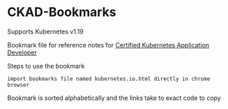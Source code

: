 
# CKAD-Bookmarks

Supports Kubernetes v1.19

Bookmark file for reference notes for [Certified Kubernetes Application Developer](https://www.cncf.io/certification/ckad/)

Steps to use the bookmark
```
import bookmarks file named kubernetes.io.html directly in chrome browser

```
Bookmark is sorted alphabetically and the links take to exact code to copy
